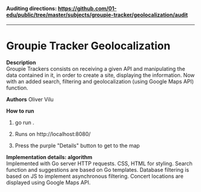 #### Auditing directions: https://github.com/01-edu/public/tree/master/subjects/groupie-tracker/geolocalization/audit #### 

---  

# Groupie Tracker Geolocalization #

**Description**  
Groupie Trackers consists on receiving a given API and manipulating the data contained in it, in order to create a site, displaying the information. Now with an added search, filtering and geolocalization (using Google Maps API) function.

**Authors**
Oliver Vilu  

**How to run**  
1. go run .  

2. Runs on http://localhost:8080/

3. Press the purple "Details" button to get to the map

**Implementation details: algorithm**  
Implemented with Go server HTTP requests. CSS, HTML for styling. Search function and suggestions are based on Go templates. Database filtering is based on JS to implement asynchronous filtering. Concert locations are displayed using Google Maps API.